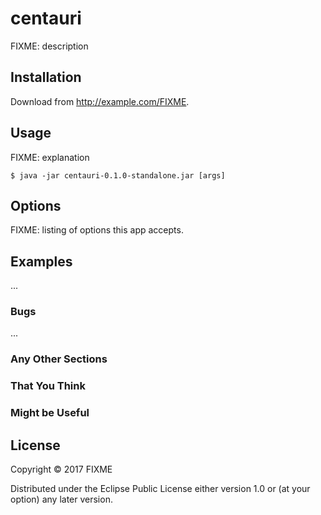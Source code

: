 # centauri

FIXME: description

## Installation

Download from http://example.com/FIXME.

## Usage

FIXME: explanation

    $ java -jar centauri-0.1.0-standalone.jar [args]

## Options

FIXME: listing of options this app accepts.

## Examples

...

### Bugs

...

### Any Other Sections
### That You Think
### Might be Useful

## License

Copyright © 2017 FIXME

Distributed under the Eclipse Public License either version 1.0 or (at
your option) any later version.

